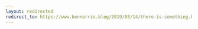 ```yaml
---
layout: redirected
redirect_to: https://www.bennorris.blog/2019/03/14/there-is-something.html
---
```

